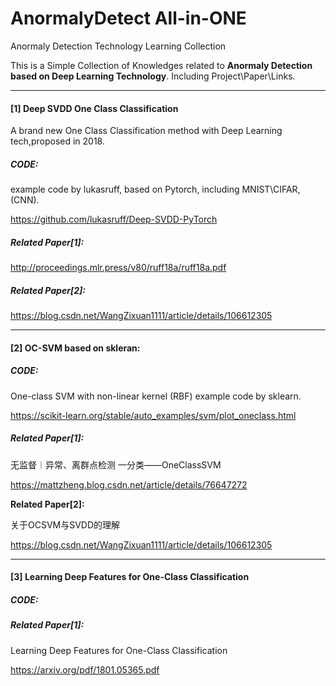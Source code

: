 # AnormalyDetect All-in-ONE
Anormaly Detection Technology Learning Collection

This is a Simple Collection of Knowledges related to **Anormaly Detection based on Deep Learning Technology**. Including Project\Paper\Links. 

------

#### **[1] Deep SVDD One Class Classification** 

A brand new One Class Classification method with Deep Learning tech,proposed in 2018.

##### CODE:

example code by lukasruff, based on Pytorch, including MNIST\CIFAR, (CNN).

https://github.com/lukasruff/Deep-SVDD-PyTorch

##### Related Paper[1]: 

http://proceedings.mlr.press/v80/ruff18a/ruff18a.pdf

##### Related Paper[2]:

https://blog.csdn.net/WangZixuan1111/article/details/106612305

------

#### **[2] OC-SVM based on skleran:**

##### CODE:

One-class SVM with non-linear kernel (RBF) example code by sklearn.

https://scikit-learn.org/stable/auto_examples/svm/plot_oneclass.html

##### Related Paper[1]:

无监督︱异常、离群点检测 一分类——OneClassSVM

https://mattzheng.blog.csdn.net/article/details/76647272

**Related Paper[2]:**

关于OCSVM与SVDD的理解

https://blog.csdn.net/WangZixuan1111/article/details/106612305

------

#### **[3] Learning Deep Features for One-Class Classification**

##### CODE:

##### Related Paper[1]:

Learning Deep Features for One-Class Classification

https://arxiv.org/pdf/1801.05365.pdf